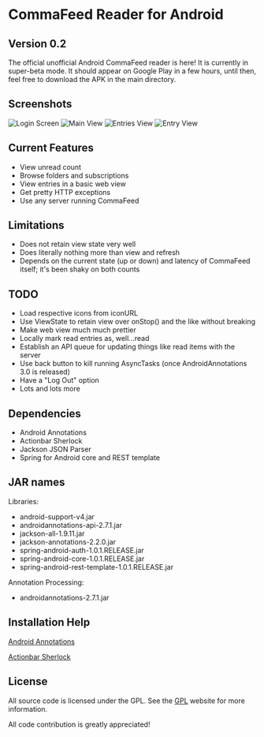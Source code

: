 CommaFeed Reader for Android
============================

## Version 0.2

The official unofficial Android CommaFeed reader is here! It is currently in super-beta mode. It should appear on Google Play in a few hours, until then, feel free to download the APK in the main directory.

Screenshots
-----------

![Login Screen](http://i.imgur.com/IGjNa2al.png) ![Main View](http://i.imgur.com/OEI1OGhl.png) ![Entries View](http://i.imgur.com/Hg8AlHbl.png) ![Entry View](http://i.imgur.com/oobTlKXl.png)

Current Features
----------------

* View unread count
* Browse folders and subscriptions
* View entries in a basic web view
* Get pretty HTTP exceptions
* Use any server running CommaFeed

Limitations
-----------

* Does not retain view state very well
* Does literally nothing more than view and refresh
* Depends on the current state (up or down) and latency of CommaFeed itself; it's been shaky on both counts

TODO
----

* Load respective icons from iconURL
* Use ViewState to retain view over onStop() and the like without breaking
* Make web view much much prettier
* Locally mark read entries as, well...read
* Establish an API queue for updating things like read items with the server
* Use back button to kill running AsyncTasks (once AndroidAnnotations 3.0 is released)
* Have a "Log Out" option
* Lots and lots more

Dependencies
------------

* Android Annotations
* Actionbar Sherlock
* Jackson JSON Parser
* Spring for Android core and REST template

## JAR names

Libraries:

* android-support-v4.jar
* androidannotations-api-2.7.1.jar
* jackson-all-1.9.11.jar
* jackson-annotations-2.2.0.jar
* spring-android-auth-1.0.1.RELEASE.jar
* spring-android-core-1.0.1.RELEASE.jar
* spring-android-rest-template-1.0.1.RELEASE.jar

Annotation Processing:

* androidannotations-2.7.1.jar

## Installation Help

[Android Annotations](https://github.com/excilys/androidannotations/wiki/Eclipse-Project-Configuration)

[Actionbar Sherlock](http://actionbarsherlock.com/usage.html)

License
-------

All source code is licensed under the GPL. See the [GPL](http://www.gnu.org/licenses/gpl.html) website for more information.

All code contribution is greatly appreciated!
